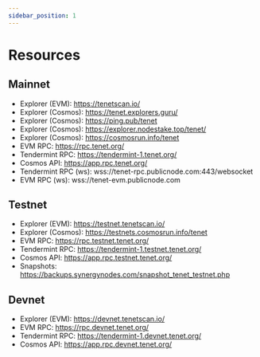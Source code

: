 ```yaml
---
sidebar_position: 1
---
```

# Resources 

## Mainnet

- Explorer (EVM): https://tenetscan.io/
- Explorer (Cosmos): https://tenet.explorers.guru/
- Explorer (Cosmos): https://ping.pub/tenet
- Explorer (Cosmos): https://explorer.nodestake.top/tenet/
- Explorer (Cosmos): https://cosmosrun.info/tenet
- EVM RPC: https://rpc.tenet.org/
- Tendermint RPC: https://tendermint-1.tenet.org/
- Cosmos API: https://app.rpc.tenet.org/
- Tendermint RPC (ws): wss://tenet-rpc.publicnode.com:443/websocket
- EVM RPC (ws): wss://tenet-evm.publicnode.com

## Testnet

- Explorer (EVM): https://testnet.tenetscan.io/
- Explorer (Cosmos): https://testnets.cosmosrun.info/tenet
- EVM RPC: https://rpc.testnet.tenet.org/
- Tendermint RPC: https://tendermint-1.testnet.tenet.org/
- Cosmos API: https://app.rpc.testnet.tenet.org/
- Snapshots: https://backups.synergynodes.com/snapshot_tenet_testnet.php

## Devnet

- Explorer (EVM): https://devnet.tenetscan.io/
- EVM RPC: https://rpc.devnet.tenet.org/
- Tendermint RPC: https://tendermint-1.devnet.tenet.org/
- Cosmos API: https://app.rpc.devnet.tenet.org/
